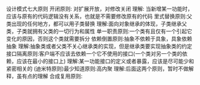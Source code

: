 设计模式七大原则
开闭原则: 对扩展开放，对修改关闭
理解: 当新增某一功能时，应该与原有的代码逻辑没有关系，也就是不需要修改原有的代码
里式替换原则:父类出现的任何地方，都可以用子类替换
理解:面向对象继承的体现，子类继承父类，子类就拥有父类的一切行为和属性
单一职责原则:一个类有且仅有一个引起它变化的原因，否则这个类就需要拆分
依赖倒置原则:抽象不依赖于具象，具象依赖抽象
理解:抽象类或者父类不关心继承类的实现，但是继承类要实现抽象类的约定
接口隔离原则:客户端不应该去依赖一个它不使用的接口(一个类对另一个类的依赖，应该在最小的接口上)
理解:某一功能接口的定义或者暴露，应该是尽可能少和紧密相关的
(迪米特原则)最少知道原则:高内聚
理解:后面这两个原则，暂时不做解释，虽有点的理解
合成复用原则:
